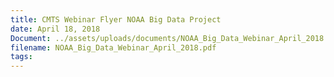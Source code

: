 ```yaml
---
title: CMTS Webinar Flyer NOAA Big Data Project
date: April 18, 2018
Document: ../assets/uploads/documents/NOAA_Big_Data_Webinar_April_2018.pdf
filename: NOAA_Big_Data_Webinar_April_2018.pdf
tags:
---
```

